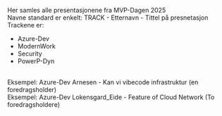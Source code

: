 Her samles alle presentasjonene fra MVP-Dagen 2025<br />
Navne standard er enkelt: TRACK - Etternavn - Tittel på presnetasjon<br />
Trackene er: 
  - Azure-Dev
  - ModernWork
  - Security
  - PowerP-Dyn
<br />  
Eksempel: Azure-Dev Arnesen - Kan vi vibecode infrastruktur (en foredragsholder)<br />
Eksempel: Azure-Dev Lokensgard_Eide - Feature of Cloud Network (To foredragsholdere)<br />

